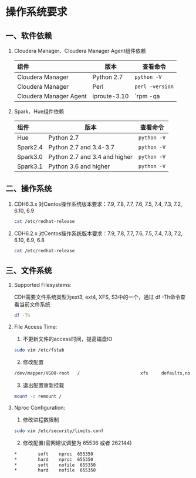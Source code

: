 # 操作系统要求

## 一、软件依赖

1. Cloudera Manager、Cloudera Manager Agent组件依赖

   | 组件                   | 版本         | 查看命令                 |
   | :--------------------- | ------------ | ------------------------ |
   | Cloudera Manager       | Python 2.7   | `python -V`              |
   | Cloudera Manager       | Perl         | `perl -version`          |
   | Cloudera Manager Agent | iproute-3.10 | `rpm -qa | grep iproute` |

2. Spark、Hue组件依赖

   | 组件     | 版本                          | 查看命令    |
   | :------- | ----------------------------- | ----------- |
   | Hue      | Python 2.7                    | `python -V` |
   | Spark2.4 | Python 2.7 and 3.4-3.7        | `python -V` |
   | Spark3.0 | Python 2.7 and 3.4 and higher | `python -V` |
   | Spark3.1 | Python 3.6 and higher         | `python -V` |

## 二、操作系统

1. CDH6.3.x 对Centos操作系统版本要求：7.9, 7.8, 7.7, 7.6, 7.5, 7.4, 7.3, 7.2, 6.10, 6.9

   ```sh
   cat /etc/redhat-release
   ```

2. CDH6.2.x 对Centos操作系统版本要求：7.9, 7.8, 7.7, 7.6, 7.5, 7.4, 7.3, 7.2, 6.10, 6.9, 6.8

   ```sh
   cat /etc/redhat-release
   ```

## 三、文件系统

1. Supported Filesystems: 

   CDH需要文件系统类型为ext3, ext4, XFS, S3中的一个，通过 df -Th命令查看当前文件系统

   ```sh
   df -Th
   ```

   

2. File Access Time: 

   1. 不更新文件的access时间，提高磁盘IO

   ```sh
   sudo vim /etc/fstab
   ```

   2. 修改配置

   ```sh
   /dev/mapper/VG00-root   /                       xfs     defaults,noatime        0 0
   ```

   3. 退出配置重新挂载

   ```sh
   mount -o remount /
   ```

   

3. Nproc Configuration: 

   1. 修改进程数限制

   ```sh
   sudo vim /etc/security/limits.conf
   ```

   2. 修改配置(官网建议调整为 65536 或者 262144)

   ```sh
   *        soft    nproc  655350 
   *        hard    nproc  655350
   *        soft    nofile  655350
   *        hard    nofile  655350
   ```